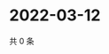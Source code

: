 # 2022-03-12

共 0 条

<!-- BEGIN WEIBO -->
<!-- 最后更新时间 Sat Mar 12 2022 21:18:31 GMT+0800 (China Standard Time) -->

<!-- END WEIBO -->
